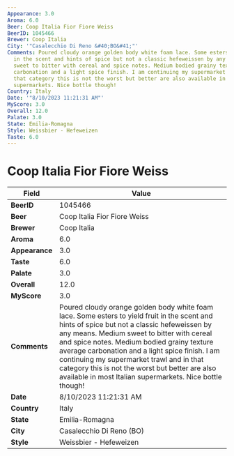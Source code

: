 ```yaml
---
Appearance: 3.0
Aroma: 6.0
Beer: Coop Italia Fior Fiore Weiss
BeerID: 1045466
Brewer: Coop Italia
City: '"Casalecchio Di Reno &#40;BO&#41;"'
Comments: Poured cloudy orange golden body white foam lace. Some esters to yield fruit
  in the scent and hints of spice but not a classic hefeweissen by any means. Medium
  sweet to bitter with cereal and spice notes. Medium bodied grainy texture average
  carbonation and a light spice finish. I am continuing my supermarket trawl and in
  that category this is not the worst but better are also available in most Italian
  supermarkets. Nice bottle though!
Country: Italy
Date: '"8/10/2023 11:21:31 AM"'
MyScore: 3.0
Overall: 12.0
Palate: 3.0
State: Emilia-Romagna
Style: Weissbier - Hefeweizen
Taste: 6.0
---
```


# Coop Italia Fior Fiore Weiss

| Field         | Value |
|---------------|-------|
| **BeerID** | 1045466 |
| **Beer** | Coop Italia Fior Fiore Weiss |
| **Brewer** | Coop Italia |
| **Aroma** | 6.0 |
| **Appearance** | 3.0 |
| **Taste** | 6.0 |
| **Palate** | 3.0 |
| **Overall** | 12.0 |
| **MyScore** | 3.0 |
| **Comments** | Poured cloudy orange golden body white foam lace. Some esters to yield fruit in the scent and hints of spice but not a classic hefeweissen by any means. Medium sweet to bitter with cereal and spice notes. Medium bodied grainy texture average carbonation and a light spice finish. I am continuing my supermarket trawl and in that category this is not the worst but better are also available in most Italian supermarkets. Nice bottle though! |
| **Date** | 8/10/2023 11:21:31 AM |
| **Country** | Italy |
| **State** | Emilia-Romagna |
| **City** | Casalecchio Di Reno &#40;BO&#41; |
| **Style** | Weissbier - Hefeweizen |

